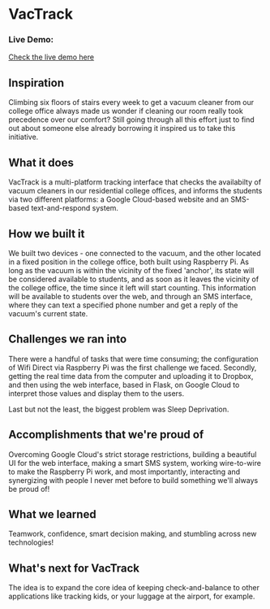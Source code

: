 

# VacTrack

### Live Demo:

[Check the live demo here](vacuumatjacobs.appspot.com)
## Inspiration
Climbing six floors of stairs every week to get a vacuum cleaner from our college office always made us wonder if cleaning our room really took precedence over our comfort? Still going through all this effort just to find out about someone else already borrowing it inspired us to take this initiative.
## What it does
VacTrack is a multi-platform tracking interface that checks the availabilty of vacuum cleaners in our residential college offices, and informs the students via two different platforms: a Google Cloud-based website and an SMS-based text-and-respond system.
## How we built it
We built two devices - one connected to the vacuum, and the other located in a fixed position in the college office, both built using Raspberry Pi. As long as the vacuum is within the vicinity of the fixed 'anchor', its state will be considered available to students, and as soon as it leaves the vicinity of the college office, the time since it left will start counting. This information will be available to students over the web, and through an SMS interface, where they can text a specified phone number and get a reply of the vacuum's current state.
## Challenges we ran into
There were a handful of tasks that were time consuming; the configuration of Wifi Direct via Raspberry Pi was the first challenge we faced. Secondly, getting the real time data from the computer and uploading it to Dropbox, and then using the web interface, based in Flask, on Google Cloud to interpret those values and display them to the users. 

Last but not the least, the biggest problem was Sleep Deprivation.
## Accomplishments that we're proud of
Overcoming Google Cloud's strict storage restrictions, building a beautiful UI for the web interface, making a smart SMS system, working wire-to-wire to make the Raspberry Pi work, and most importantly, interacting and synergizing with people I never met before to build something we'll always be proud of!
## What we learned
Teamwork, confidence, smart decision making, and stumbling across new technologies!
## What's next for VacTrack
The idea is to expand the core idea of keeping check-and-balance to other applications like tracking kids, or your luggage at the airport, for example.
